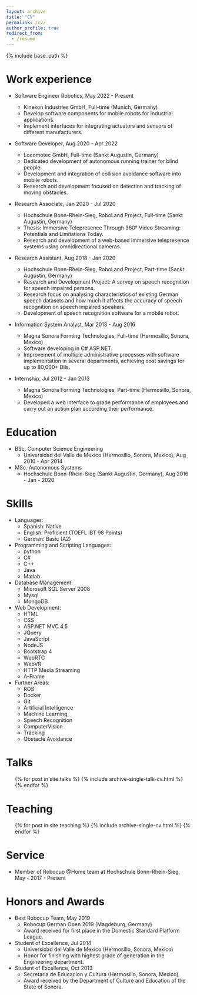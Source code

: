 ```yaml
---
layout: archive
title: "CV"
permalink: /cv/
author_profile: true
redirect_from:
  - /resume
---
```


{% include base_path %}


Work experience
======

* Software Engineer Robotics, May 2022 - Present
  * Kinexon Industries GmbH, Full-time (Munich, Germany)
  * Develop software components for mobile robots for industrial applications.
  * Implement interfaces for integrating actuators and sensors of different manufacturers.

* Software Developer, Aug 2020 - Apr 2022
  * Locomotec GmbH, Full-time (Sankt Augustin, Germany)
  * Dedicated development of autonomous running trainer for blind people. 
  * Development and integration of collision avoidance software into mobile robots. 
  * Research and development focused on detection and tracking of moving obstacles.


* Research Associate, Jan 2020 - Jul 2020
  * Hochschule Bonn-Rhein-Sieg, RoboLand Project, Full-time (Sankt Augustin, Germany)
  * Thesis: Immersive Telepresence Through 360° Video Streaming: Potentials and Limitations Today.
  * Research and development of a web-based immersive telepresence systems using omnidirectional cameras.

* Research Assistant, Aug 2018 - Jan 2020
  * Hochschule Bonn-Rhein-Sieg, RoboLand Project, Part-time (Sankt Augustin, Germany)
  * Research and Development Project: A survey on speech recognition for speech impaired persons.
  * Research focus on analysing characteristics of existing German speech datasets and how much it affects the accuracy of speech recognition on speech impaired speakers. 
  * Development of speech recognition software for a mobile robot.

* Information System Analyst, Mar 2013 - Aug 2016
  * Magna Sonora Forming Technologies, Full-time (Hermosillo, Sonora, Mexico)
  * Software developing in C# ASP.NET. 
  * Improvement of multiple administrative processes with software implementation in several departments, achieving cost savings for up to 80,000+ Dlls.
  
* Internship, Jul 2012 - Jan 2013
  * Magna Sonora Forming Technologies, Part-time (Hermosillo, Sonora, Mexico)
  * Developed a web interface to grade performance of employees and carry out an action plan according their
performance.

Education
======
* BSc. Computer Science Engineering
  * Universidad del Valle de Mexico (Hermosillo, Sonora, Mexico), Aug 2010 - Apr 2014
* MSc. Autonomous Systems
  * Hochschule Bonn-Rhein-Sieg (Sankt Augustin, Germany), Aug 2016 - Jan - 2020

Skills
======
* Languages: 
  * Spanish: Native
  * English: Proficient (TOEFL IBT 98 Points)
  * German: Basic (A2)
* Programming and Scripting Languages:
  * python
  * C#
  * C++
  * Java
  * Matlab
* Database Management:
  * Microsoft SQL Server 2008
  * Mysql
  * MongoDB
* Web Development:
  * HTML
  * CSS
  * ASP.NET MVC 4.5
  * JQuery
  * JavaScript
  * NodeJS
  * Bootstrap 4
  * WebRTC 
  * WebVR
  * HTTP Media Streaming
  * A-Frame
* Further Areas:
  * ROS
  * Docker 
  * Git
  * Artificial Intelligence 
  * Machine Learning, 
  * Speech Recognition
  * ComputerVision
  * Tracking
  * Obstacle Avoidance

<!-- Publications
======
  <ul>{% for post in site.publications %}
    {% include archive-single-cv.html %}
  {% endfor %}</ul> -->
  
Talks
======
  <ul>{% for post in site.talks %}
    {% include archive-single-talk-cv.html %}
  {% endfor %}</ul>
  
Teaching
======
  <ul>{% for post in site.teaching %}
    {% include archive-single-cv.html %}
  {% endfor %}</ul>
  
Service 
======
* Member of Robocup @Home team at Hochschule Bonn-Rhein-Sieg, May - 2017 - Present

Honors and Awards
======
* Best Robocup Team, May 2019
  * Robocup German Open 2019 (Magdeburg, Germany)
  * Award received for first place in the Domestic Standard Platform League.
* Student of Excellence, Jul 2014
  * Universidad del Valle de Mexico (Hermosillo, Sonora, Mexico)
  * Honor for finishing with highest grade of generation in the Engineering department.
* Student of Excellence, Oct 2013
  * Secretaria de Educacion y Cultura  (Hermosillo, Sonora, Mexico)
  * Award received by the Department of Culture and Education of the State of Sonora.